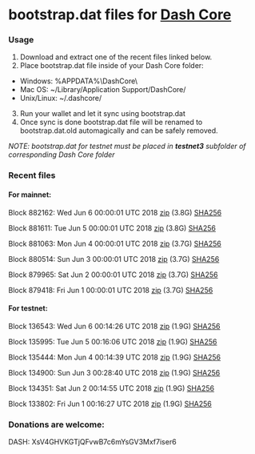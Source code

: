 # bootstrap.dat files for [Dash Core](https://www.dash.org)

### Usage

1. Download and extract one of the recent files linked below.
2. Place bootstrap.dat file inside of your Dash Core folder:
 - Windows: %APPDATA%\DashCore\
 - Mac OS: ~/Library/Application Support/DashCore/
 - Unix/Linux: ~/.dashcore/
3. Run your wallet and let it sync using bootstrap.dat
4. Once sync is done bootstrap.dat file will be renamed to bootstrap.dat.old automagically and can be safely removed.

_NOTE: bootstrap.dat for testnet must be placed in **testnet3** subfolder of corresponding Dash Core folder_

### Recent files

#### For mainnet:

Block 882162: Wed Jun  6 00:00:01 UTC 2018 [zip](https://dash-bootstrap.ams3.digitaloceanspaces.com/mainnet/2018-06-06/bootstrap.dat.zip) (3.8G) [SHA256](https://dash-bootstrap.ams3.digitaloceanspaces.com/mainnet/2018-06-06/sha256.txt)

Block 881611: Tue Jun  5 00:00:01 UTC 2018 [zip](https://dash-bootstrap.ams3.digitaloceanspaces.com/mainnet/2018-06-05/bootstrap.dat.zip) (3.8G) [SHA256](https://dash-bootstrap.ams3.digitaloceanspaces.com/mainnet/2018-06-05/sha256.txt)

Block 881063: Mon Jun  4 00:00:01 UTC 2018 [zip](https://dash-bootstrap.ams3.digitaloceanspaces.com/mainnet/2018-06-04/bootstrap.dat.zip) (3.7G) [SHA256](https://dash-bootstrap.ams3.digitaloceanspaces.com/mainnet/2018-06-04/sha256.txt)

Block 880514: Sun Jun  3 00:00:01 UTC 2018 [zip](https://dash-bootstrap.ams3.digitaloceanspaces.com/mainnet/2018-06-03/bootstrap.dat.zip) (3.7G) [SHA256](https://dash-bootstrap.ams3.digitaloceanspaces.com/mainnet/2018-06-03/sha256.txt)

Block 879965: Sat Jun  2 00:00:01 UTC 2018 [zip](https://dash-bootstrap.ams3.digitaloceanspaces.com/mainnet/2018-06-02/bootstrap.dat.zip) (3.7G) [SHA256](https://dash-bootstrap.ams3.digitaloceanspaces.com/mainnet/2018-06-02/sha256.txt)

Block 879418: Fri Jun  1 00:00:01 UTC 2018 [zip](https://dash-bootstrap.ams3.digitaloceanspaces.com/mainnet/2018-06-01/bootstrap.dat.zip) (3.7G) [SHA256](https://dash-bootstrap.ams3.digitaloceanspaces.com/mainnet/2018-06-01/sha256.txt)


#### For testnet:

Block 136543: Wed Jun  6 00:14:26 UTC 2018 [zip](https://dash-bootstrap.ams3.digitaloceanspaces.com/testnet/2018-06-06/bootstrap.dat.zip) (1.9G) [SHA256](https://dash-bootstrap.ams3.digitaloceanspaces.com/testnet/2018-06-06/sha256.txt)

Block 135995: Tue Jun  5 00:16:06 UTC 2018 [zip](https://dash-bootstrap.ams3.digitaloceanspaces.com/testnet/2018-06-05/bootstrap.dat.zip) (1.9G) [SHA256](https://dash-bootstrap.ams3.digitaloceanspaces.com/testnet/2018-06-05/sha256.txt)

Block 135444: Mon Jun  4 00:14:39 UTC 2018 [zip](https://dash-bootstrap.ams3.digitaloceanspaces.com/testnet/2018-06-04/bootstrap.dat.zip) (1.9G) [SHA256](https://dash-bootstrap.ams3.digitaloceanspaces.com/testnet/2018-06-04/sha256.txt)

Block 134900: Sun Jun  3 00:28:40 UTC 2018 [zip](https://dash-bootstrap.ams3.digitaloceanspaces.com/testnet/2018-06-03/bootstrap.dat.zip) (1.9G) [SHA256](https://dash-bootstrap.ams3.digitaloceanspaces.com/testnet/2018-06-03/sha256.txt)

Block 134351: Sat Jun  2 00:14:55 UTC 2018 [zip](https://dash-bootstrap.ams3.digitaloceanspaces.com/testnet/2018-06-02/bootstrap.dat.zip) (1.9G) [SHA256](https://dash-bootstrap.ams3.digitaloceanspaces.com/testnet/2018-06-02/sha256.txt)

Block 133802: Fri Jun  1 00:16:27 UTC 2018 [zip](https://dash-bootstrap.ams3.digitaloceanspaces.com/testnet/2018-06-01/bootstrap.dat.zip) (1.9G) [SHA256](https://dash-bootstrap.ams3.digitaloceanspaces.com/testnet/2018-06-01/sha256.txt)


### Donations are welcome:

DASH: XsV4GHVKGTjQFvwB7c6mYsGV3Mxf7iser6
